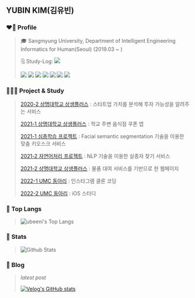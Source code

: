 ## YUBIN KIM(김유빈)

### ❤️‍🔥 Profile
> 🎓 Sangmyung University, Department of Intelligent Engineering Informatics for Human(Seoul) (2019.03 ~ )
> 
> 🗒 Study-Log: <a href="https://velog.io/@ubeeni"><img src="http://img.shields.io/badge/velog-20C997?style=round-square&logo=Velog&logoColor=white&link=https://velog.io/@ubeeni"/></a> 
>
> <img src="https://img.shields.io/badge/Swift-F05138?style=round-square&logo=Swift&logoColor=white"> <img src="https://img.shields.io/badge/iOS-000000?style=round-square&logo=iOS&logoColor=white"> 
> <img src="https://img.shields.io/badge/Python-3766AB?style=round-square&logo=Python&logoColor=white"> <img src="https://img.shields.io/badge/C-A8B9CC?style=round-square&logo=C&logoColor=white"> <img src="https://img.shields.io/badge/MySQL-4479A1?style=round-square&logo=MySQL&logoColor=white"> <img src="https://img.shields.io/badge/GitHub-181717?style=round-square&logo=GitHub&logoColor=white"> <img src="https://img.shields.io/badge/Figma-F24E1E?style=round-square&logo=Figma&logoColor=white">

### 👩🏻‍💻 Project & Study
> [2020-2 상명대학교 상생플러스](https://github.com/ubeeni/DATA_IS_FUTURE) : 스타트업 가치를 분석해 투자 가능성을 알려주는 서비스
>
> [2021-1 상명대학교 상생플러스](https://github.com/ubeeni/DBDBdeep) : 학교 주변 음식점 쿠폰 앱
>
> [2021-1 심층학습 프로젝트](https://github.com/ubeeni/sk_labs) : Facial semantic segmentation 기술을 이용한 맞춤 키오스크 서비스
>
> [2021-2 자연어처리 프로젝트](https://github.com/ubeeni/NLP_teamproject) : NLP 기술을 이용한 실종자 찾기 서비스
>
> [2021-2 상명대학교 상생플러스](https://github.com/ubeeni/we.borrow) : 물품 대여 서비스를 기반으로 한 웹페이지
>
> [2022-1 UMC 동아리](https://github.com/ubeeni/UMC-iOS) : 인스타그램 클론 코딩 
>
> [2022-2 UMC 동아리](https://github.com/ubeeni/iOS_A) : iOS 스터디

### 👑 Top Langs
>![ubeeni's Top Langs](https://github-readme-stats.vercel.app/api/top-langs/?username=ubeeni&layout=compact&theme=dracula)

### 💫 Stats
>![Github Stats](https://github-readme-stats.vercel.app/api?username=ubeeni&layout=compact&theme=dracula)

### 💬 Blog
> _latest post_
>
> [![Velog's GitHub stats](https://velog-readme-stats.vercel.app/api?name=ubeeni&color=dark)](https://velog.io/@ubeeni) 
